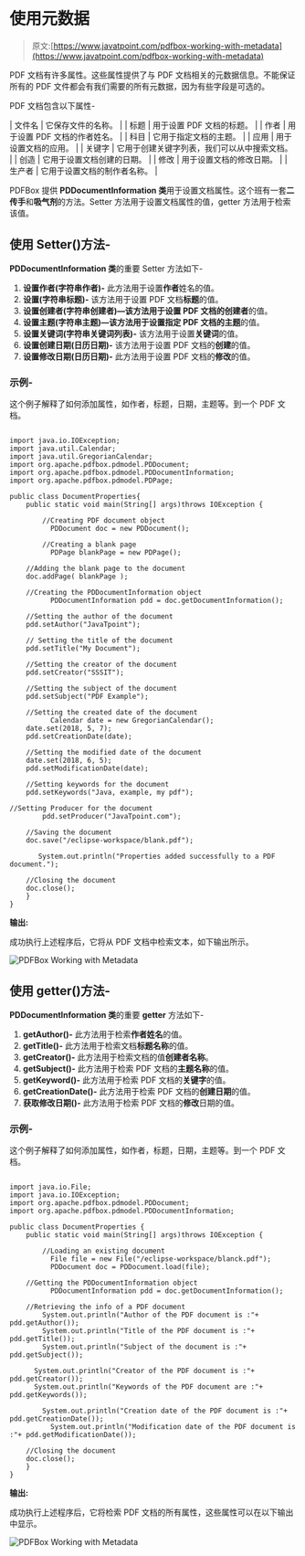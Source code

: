 # 使用元数据

> 原文:[https://www.javatpoint.com/pdfbox-working-with-metadata](https://www.javatpoint.com/pdfbox-working-with-metadata)

PDF 文档有许多属性。这些属性提供了与 PDF 文档相关的元数据信息。不能保证所有的 PDF 文件都会有我们需要的所有元数据，因为有些字段是可选的。

PDF 文档包含以下属性-

| 文件名 | 它保存文件的名称。 |
| 标题 | 用于设置 PDF 文档的标题。 |
| 作者 | 用于设置 PDF 文档的作者姓名。 |
| 科目 | 它用于指定文档的主题。 |
| 应用 | 用于设置文档的应用。 |
| 关键字 | 它用于创建关键字列表，我们可以从中搜索文档。 |
| 创造 | 它用于设置文档创建的日期。 |
| 修改 | 用于设置文档的修改日期。 |
| 生产者 | 它用于设置文档的制作者名称。 |

PDFBox 提供 **PDDocumentInformation 类**用于设置文档属性。这个班有一套**二传手**和**吸气剂**的方法。Setter 方法用于设置文档属性的值，getter 方法用于检索该值。

## 使用 Setter()方法-

**PDDocumentInformation 类**的重要 Setter 方法如下-

1.  **设置作者(字符串作者)-** 此方法用于设置**作者**姓名的值。
2.  **设置(字符串标题)-** 该方法用于设置 PDF 文档**标题**的值。
3.  **设置创建者(字符串创建者)—**该方法用于设置 PDF 文档的**创建者**的值。
4.  **设置主题(字符串主题)—**该方法用于设置指定 PDF 文档的**主题**的值。
5.  **设置关键词(字符串关键词列表)-** 该方法用于设置**关键词**的值。
6.  **设置创建日期(日历日期)-** 该方法用于设置 PDF 文档的**创建**的值。
7.  **设置修改日期(日历日期)-** 此方法用于设置 PDF 文档的**修改**的值。

### 示例-

这个例子解释了如何添加属性，如作者，标题，日期，主题等。到一个 PDF 文档。

```

import java.io.IOException; 
import java.util.Calendar; 
import java.util.GregorianCalendar;
import org.apache.pdfbox.pdmodel.PDDocument;
import org.apache.pdfbox.pdmodel.PDDocumentInformation;
import org.apache.pdfbox.pdmodel.PDPage;

public class DocumentProperties{	
	public static void main(String[] args)throws IOException {

		//Creating PDF document object
	      PDDocument doc = new PDDocument();

		//Creating a blank page
	      PDPage blankPage = new PDPage();

	//Adding the blank page to the document
	doc.addPage( blankPage );

	//Creating the PDDocumentInformation object 
	      PDDocumentInformation pdd = doc.getDocumentInformation();

	//Setting the author of the document
	pdd.setAuthor("JavaTpoint");

	// Setting the title of the document
	pdd.setTitle("My Document"); 

	//Setting the creator of the document 
	pdd.setCreator("SSSIT"); 

	//Setting the subject of the document 
	pdd.setSubject("PDF Example"); 

	//Setting the created date of the document 
	      Calendar date = new GregorianCalendar();
	date.set(2018, 5, 7); 
	pdd.setCreationDate(date);

	//Setting the modified date of the document 
	date.set(2018, 6, 5); 
	pdd.setModificationDate(date); 

	//Setting keywords for the document 
	pdd.setKeywords("Java, example, my pdf");

//Setting Producer for the document 
		pdd.setProducer("JavaTpoint.com"); 

	//Saving the document 
	doc.save("/eclipse-workspace/blank.pdf");

	   System.out.println("Properties added successfully to a PDF document.");

	//Closing the document
	doc.close();
	}
}

```

**输出:**

成功执行上述程序后，它将从 PDF 文档中检索文本，如下输出所示。

![PDFBox Working with Metadata](../Images/61fff6e0cacbbe778ce706096d8afba7.png)

## 使用 getter()方法-

**PDDocumentInformation 类**的重要 **getter** 方法如下-

1.  **getAuthor()-** 此方法用于检索**作者姓名**的值。
2.  **getTitle()-** 此方法用于检索文档**标题名称**的值。
3.  **getCreator()-** 此方法用于检索文档的值**创建者名称**。
4.  **getSubject()-** 此方法用于检索 PDF 文档的**主题名称**的值。
5.  **getKeyword()-** 此方法用于检索 PDF 文档的**关键字**的值。
6.  **getCreationDate()-** 此方法用于检索 PDF 文档的**创建日期**的值。
7.  **获取修改日期()-** 此方法用于检索 PDF 文档的**修改**日期的值。

### 示例-

这个例子解释了如何添加属性，如作者，标题，日期，主题等。到一个 PDF 文档。

```

import java.io.File; 
import java.io.IOException;
import org.apache.pdfbox.pdmodel.PDDocument; 
import org.apache.pdfbox.pdmodel.PDDocumentInformation;

public class DocumentProperties {	
	public static void main(String[] args)throws IOException {

		//Loading an existing document 
	      File file = new File("/eclipse-workspace/blanck.pdf");
	      PDDocument doc = PDDocument.load(file);

	//Getting the PDDocumentInformation object
	      PDDocumentInformation pdd = doc.getDocumentInformation();

	//Retrieving the info of a PDF document
	    System.out.println("Author of the PDF document is :"+ pdd.getAuthor());
	    System.out.println("Title of the PDF document is :"+ pdd.getTitle());
	    System.out.println("Subject of the document is :"+ pdd.getSubject());

	  System.out.println("Creator of the PDF document is :"+ pdd.getCreator());
      System.out.println("Keywords of the PDF document are :"+ pdd.getKeywords());

        System.out.println("Creation date of the PDF document is :"+ pdd.getCreationDate());
	      System.out.println("Modification date of the PDF document is :"+ pdd.getModificationDate()); 

	//Closing the document
	doc.close();
	}
}

```

**输出:**

成功执行上述程序后，它将检索 PDF 文档的所有属性，这些属性可以在以下输出中显示。

![PDFBox Working with Metadata](../Images/c465ca96b20fd4b5cdadb502f092ab16.png)